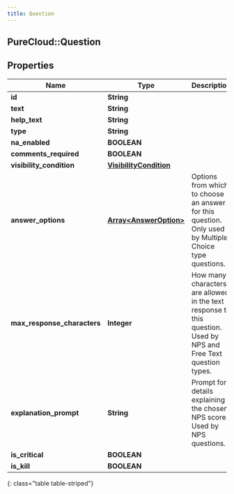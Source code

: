 ```yaml
---
title: Question
---
```

## PureCloud::Question

## Properties

|Name | Type | Description | Notes|
|------------ | ------------- | ------------- | -------------|
| **id** | **String** |  | [optional] |
| **text** | **String** |  | [optional] |
| **help_text** | **String** |  | [optional] |
| **type** | **String** |  | [optional] |
| **na_enabled** | **BOOLEAN** |  | [optional] |
| **comments_required** | **BOOLEAN** |  | [optional] |
| **visibility_condition** | [**VisibilityCondition**](VisibilityCondition.html) |  | [optional] |
| **answer_options** | [**Array&lt;AnswerOption&gt;**](AnswerOption.html) | Options from which to choose an answer for this question. Only used by Multiple Choice type questions. | [optional] |
| **max_response_characters** | **Integer** | How many characters are allowed in the text response to this question. Used by NPS and Free Text question types. | [optional] |
| **explanation_prompt** | **String** | Prompt for details explaining the chosen NPS score. Used by NPS questions. | [optional] |
| **is_critical** | **BOOLEAN** |  | [optional] |
| **is_kill** | **BOOLEAN** |  | [optional] |
{: class="table table-striped"}


